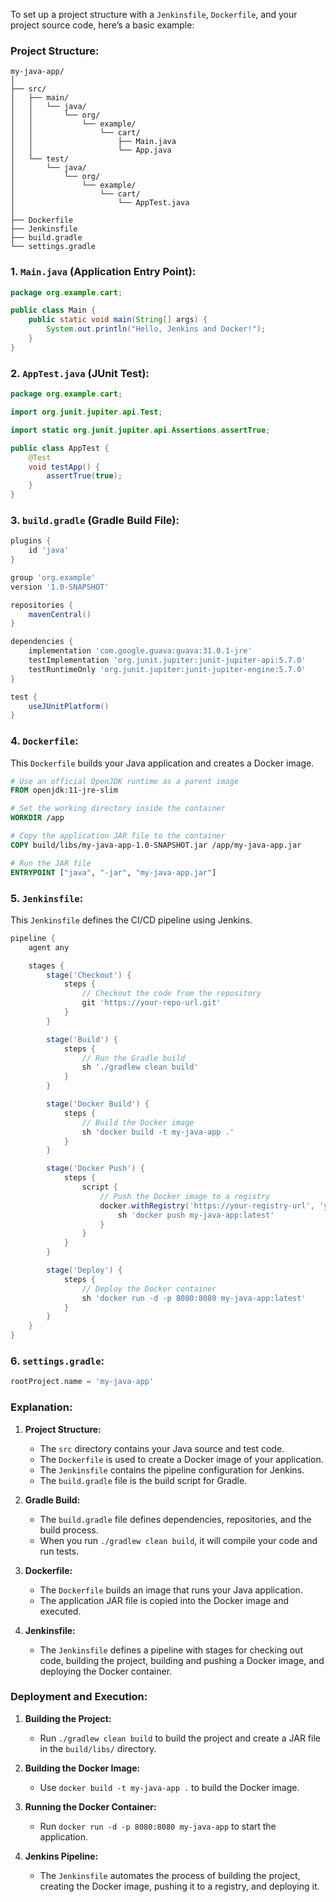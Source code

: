To set up a project structure with a `Jenkinsfile`, `Dockerfile`, and your project source code, here’s a basic example:

### **Project Structure:**

```
my-java-app/
│
├── src/
│   ├── main/
│   │   └── java/
│   │       └── org/
│   │           └── example/
│   │               └── cart/
│   │                   ├── Main.java
│   │                   └── App.java
│   └── test/
│       └── java/
│           └── org/
│               └── example/
│                   └── cart/
│                       └── AppTest.java
│
├── Dockerfile
├── Jenkinsfile
├── build.gradle
└── settings.gradle
```

### **1. `Main.java` (Application Entry Point):**

```java
package org.example.cart;

public class Main {
    public static void main(String[] args) {
        System.out.println("Hello, Jenkins and Docker!");
    }
}
```

### **2. `AppTest.java` (JUnit Test):**

```java
package org.example.cart;

import org.junit.jupiter.api.Test;

import static org.junit.jupiter.api.Assertions.assertTrue;

public class AppTest {
    @Test
    void testApp() {
        assertTrue(true);
    }
}
```

### **3. `build.gradle` (Gradle Build File):**

```groovy
plugins {
    id 'java'
}

group 'org.example'
version '1.0-SNAPSHOT'

repositories {
    mavenCentral()
}

dependencies {
    implementation 'com.google.guava:guava:31.0.1-jre'
    testImplementation 'org.junit.jupiter:junit-jupiter-api:5.7.0'
    testRuntimeOnly 'org.junit.jupiter:junit-jupiter-engine:5.7.0'
}

test {
    useJUnitPlatform()
}
```

### **4. `Dockerfile`:**

This `Dockerfile` builds your Java application and creates a Docker image.

```Dockerfile
# Use an official OpenJDK runtime as a parent image
FROM openjdk:11-jre-slim

# Set the working directory inside the container
WORKDIR /app

# Copy the application JAR file to the container
COPY build/libs/my-java-app-1.0-SNAPSHOT.jar /app/my-java-app.jar

# Run the JAR file
ENTRYPOINT ["java", "-jar", "my-java-app.jar"]
```

### **5. `Jenkinsfile`:**

This `Jenkinsfile` defines the CI/CD pipeline using Jenkins.

```groovy
pipeline {
    agent any

    stages {
        stage('Checkout') {
            steps {
                // Checkout the code from the repository
                git 'https://your-repo-url.git'
            }
        }

        stage('Build') {
            steps {
                // Run the Gradle build
                sh './gradlew clean build'
            }
        }

        stage('Docker Build') {
            steps {
                // Build the Docker image
                sh 'docker build -t my-java-app .'
            }
        }

        stage('Docker Push') {
            steps {
                script {
                    // Push the Docker image to a registry
                    docker.withRegistry('https://your-registry-url', 'your-credentials-id') {
                        sh 'docker push my-java-app:latest'
                    }
                }
            }
        }

        stage('Deploy') {
            steps {
                // Deploy the Docker container
                sh 'docker run -d -p 8080:8080 my-java-app:latest'
            }
        }
    }
}
```

### **6. `settings.gradle`:**

```groovy
rootProject.name = 'my-java-app'
```

### **Explanation:**

1. **Project Structure:**
   - The `src` directory contains your Java source and test code.
   - The `Dockerfile` is used to create a Docker image of your application.
   - The `Jenkinsfile` contains the pipeline configuration for Jenkins.
   - The `build.gradle` file is the build script for Gradle.

2. **Gradle Build:**
   - The `build.gradle` file defines dependencies, repositories, and the build process.
   - When you run `./gradlew clean build`, it will compile your code and run tests.

3. **Dockerfile:**
   - The `Dockerfile` builds an image that runs your Java application.
   - The application JAR file is copied into the Docker image and executed.

4. **Jenkinsfile:**
   - The `Jenkinsfile` defines a pipeline with stages for checking out code, building the project, building and pushing a Docker image, and deploying the Docker container.

### **Deployment and Execution:**

1. **Building the Project:**
   - Run `./gradlew clean build` to build the project and create a JAR file in the `build/libs/` directory.

2. **Building the Docker Image:**
   - Use `docker build -t my-java-app .` to build the Docker image.

3. **Running the Docker Container:**
   - Run `docker run -d -p 8080:8080 my-java-app` to start the application.

4. **Jenkins Pipeline:**
   - The `Jenkinsfile` automates the process of building the project, creating the Docker image, pushing it to a registry, and deploying it.

